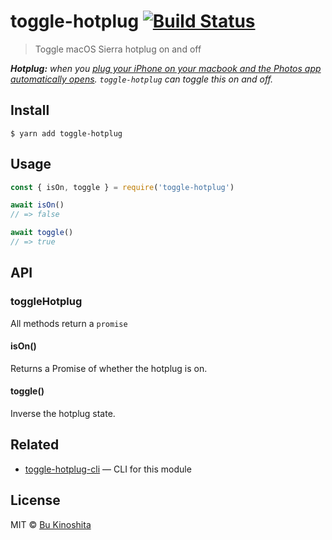 # toggle-hotplug [![Build Status](https://travis-ci.org/bukinoshita/toggle-hotplug.svg?branch=master)](https://travis-ci.org/bukinoshita/toggle-hotplug)

> Toggle macOS Sierra hotplug on and off

_**Hotplug:** when you [plug your iPhone on your macbook and the Photos app automatically opens](https://twitter.com/bukinoshita/status/920089417494220801). `toggle-hotplug` can toggle this on and off._

## Install

```
$ yarn add toggle-hotplug
```


## Usage

```js
const { isOn, toggle } = require('toggle-hotplug')

await isOn()
// => false

await toggle()
// => true
```


## API

### toggleHotplug

All methods return a `promise`

#### isOn()

Returns a Promise<boolean> of whether the hotplug is on.

#### toggle()

Inverse the hotplug state.


## Related

- [toggle-hotplug-cli](https://github.com/bukinoshita/toggle-hotplug-cli) — CLI for this module


## License

MIT © [Bu Kinoshita](https://bukinoshita.io)
